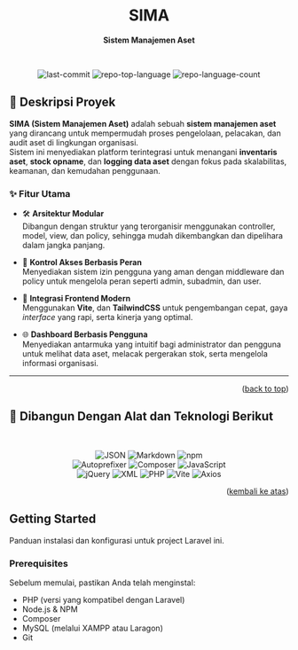 <a id="readme-top"></a>

<div align="center">

<!-- <a href="https://github.com/othneildrew/Best-README-Template">
  <img src="images/logo.png" alt="Logo" width="80" height="80">
</a> -->

# SIMA  
**Sistem Manajemen Aset**

<br>

![last-commit](https://img.shields.io/github/last-commit/NatanaelPLHN/SIMA?style=flat&logo=git&logoColor=white&color=0080ff)
![repo-top-language](https://img.shields.io/github/languages/top/NatanaelPLHN/SIMA?style=flat&color=0080ff)
![repo-language-count](https://img.shields.io/github/languages/count/NatanaelPLHN/SIMA?style=flat&color=0080ff)

</div>




<!-- TABLE OF CONTENTS -->
<!-- <details>
  <summary>Table of Contents</summary>
  <ol>
    <li>
      <a href="#about-the-project">About The Project</a>
      <ul>
        <li><a href="#built-with">Built With</a></li>
      </ul>
    </li>
    <li>
      <a href="#getting-started">Getting Started</a>
      <ul>
        <li><a href="#prerequisites">Prerequisites</a></li>
        <li><a href="#installation">Installation</a></li>
      </ul>
    </li>
    <li><a href="#usage">Usage</a></li>
    <li><a href="#roadmap">Roadmap</a></li>
    <li><a href="#contributing">Contributing</a></li>
    <li><a href="#license">License</a></li>
    <li><a href="#contact">Contact</a></li>
    <li><a href="#acknowledgments">Acknowledgments</a></li>
  </ol>
</details> -->



<!-- ABOUT THE PROJECT -->
## 🧩 Deskripsi Proyek

**SIMA (Sistem Manajemen Aset)** adalah sebuah **sistem manajemen aset** yang dirancang untuk mempermudah proses pengelolaan, pelacakan, dan audit aset di lingkungan organisasi.  
Sistem ini menyediakan platform terintegrasi untuk menangani **inventaris aset**, **stock opname**, dan **logging data aset** dengan fokus pada skalabilitas, keamanan, dan kemudahan penggunaan.

### ✨ Fitur Utama

- 🛠️ **Arsitektur Modular**  
  Dibangun dengan struktur yang terorganisir menggunakan controller, model, view, dan policy, sehingga mudah dikembangkan dan dipelihara dalam jangka panjang.

<!-- - 🎯 **Manajemen Siklus Hidup Aset**  
  Mendukung pelacakan detail, pencatatan (seeding), dan verifikasi aset berdasarkan kategori maupun departemen. -->

- 🔐 **Kontrol Akses Berbasis Peran**  
  Menyediakan sistem izin pengguna yang aman dengan middleware dan policy untuk mengelola peran seperti admin, subadmin, dan user.

- 🚀 **Integrasi Frontend Modern**  
  Menggunakan **Vite**, dan **TailwindCSS** untuk pengembangan cepat, gaya _interface_ yang rapi, serta kinerja yang optimal.

<!-- - 💾 **Penyimpanan Data yang Dapat Dikonfigurasi**  
  Mendukung berbagai sistem basis data, caching, dan layanan eksternal agar fleksibel di berbagai lingkungan. -->

- 🌐 **Dashboard Berbasis Pengguna**  
  Menyediakan antarmuka yang intuitif bagi administrator dan pengguna untuk melihat data aset, melacak pergerakan stok, serta mengelola informasi organisasi.

---

<p align="right">(<a href="#readme-top">back to top</a>)</p>



## 🧰 Dibangun Dengan Alat dan Teknologi Berikut
<br>

<p align="center">
  <img alt="JSON" src="https://img.shields.io/badge/JSON-000000.svg?style=flat&logo=JSON&logoColor=white">
  <img alt="Markdown" src="https://img.shields.io/badge/Markdown-000000.svg?style=flat&logo=Markdown&logoColor=white">
  <img alt="npm" src="https://img.shields.io/badge/npm-CB3837.svg?style=flat&logo=npm&logoColor=white">
  <br>
  <img alt="Autoprefixer" src="https://img.shields.io/badge/Autoprefixer-DD3735.svg?style=flat&logo=Autoprefixer&logoColor=white">
  <img alt="Composer" src="https://img.shields.io/badge/Composer-885630.svg?style=flat&logo=Composer&logoColor=white">
  <img alt="JavaScript" src="https://img.shields.io/badge/JavaScript-F7DF1E.svg?style=flat&logo=JavaScript&logoColor=black">
  <br>
  <img alt="jQuery" src="https://img.shields.io/badge/jQuery-0769AD.svg?style=flat&logo=jQuery&logoColor=white">
  <img alt="XML" src="https://img.shields.io/badge/XML-005FAD.svg?style=flat&logo=XML&logoColor=white">
  <img alt="PHP" src="https://img.shields.io/badge/PHP-777BB4.svg?style=flat&logo=PHP&logoColor=white">
  <img alt="Vite" src="https://img.shields.io/badge/Vite-646CFF.svg?style=flat&logo=Vite&logoColor=white">
  <img alt="Axios" src="https://img.shields.io/badge/Axios-5A29E4.svg?style=flat&logo=Axios&logoColor=white">
</p>

<p align="right">(<a href="#readme-top">kembali ke atas</a>)</p>

<!-- GETTING STARTED -->
## Getting Started

Panduan instalasi dan konfigurasi untuk project Laravel ini.

### Prerequisites

Sebelum memulai, pastikan Anda telah menginstal:
* PHP (versi yang kompatibel dengan Laravel)
* Node.js & NPM
* Composer
* MySQL (melalui XAMPP atau Laragon)
* Git

